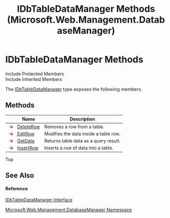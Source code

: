 ﻿---
title: IDbTableDataManager Methods (Microsoft.Web.Management.DatabaseManager)
TOCTitle: IDbTableDataManager Methods
ms:assetid: Methods.T:Microsoft.Web.Management.DatabaseManager.IDbTableDataManager
ms:mtpsurl: https://msdn.microsoft.com/en-us/library/microsoft.web.management.databasemanager.idbtabledatamanager_methods(v=VS.90)
ms:contentKeyID: 20476718
ms.date: 05/02/2012
mtps_version: v=VS.90
---

# IDbTableDataManager Methods

Include Protected Members  
Include Inherited Members  

The [IDbTableDataManager](idbtabledatamanager-interface-microsoft-web-management-databasemanager.md) type exposes the following members.

## Methods

<table>
<thead>
<tr class="header">
<th> </th>
<th>Name</th>
<th>Description</th>
</tr>
</thead>
<tbody>
<tr class="odd">
<td><img src="images/Dd565996.pubmethod(en-us,VS.90).gif" title="Public method" alt="Public method" /></td>
<td><a href="idbtabledatamanager-deleterow-method-microsoft-web-management-databasemanager.md">DeleteRow</a></td>
<td>Removes a row from a table.</td>
</tr>
<tr class="even">
<td><img src="images/Dd565996.pubmethod(en-us,VS.90).gif" title="Public method" alt="Public method" /></td>
<td><a href="idbtabledatamanager-editrow-method-microsoft-web-management-databasemanager.md">EditRow</a></td>
<td>Modifies the data inside a table row.</td>
</tr>
<tr class="odd">
<td><img src="images/Dd565996.pubmethod(en-us,VS.90).gif" title="Public method" alt="Public method" /></td>
<td><a href="idbtabledatamanager-getdata-method-microsoft-web-management-databasemanager.md">GetData</a></td>
<td>Returns table data as a query result.</td>
</tr>
<tr class="even">
<td><img src="images/Dd565996.pubmethod(en-us,VS.90).gif" title="Public method" alt="Public method" /></td>
<td><a href="idbtabledatamanager-insertrow-method-microsoft-web-management-databasemanager.md">InsertRow</a></td>
<td>Inserts a row of data into a table.</td>
</tr>
</tbody>
</table>


Top

## See Also

#### Reference

[IDbTableDataManager Interface](idbtabledatamanager-interface-microsoft-web-management-databasemanager.md)

[Microsoft.Web.Management.DatabaseManager Namespace](microsoft-web-management-databasemanager-namespace.md)

